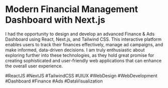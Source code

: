 # Modern Financial Management Dashboard with Next.js
I had the opportunity to design and develop an advanced Finance & Ads Dashboard using React, Next.js, and Tailwind CSS. This interactive platform enables users to track their finances effectively, manage ad campaigns, and make informed, data-driven decisions. I am truly enthusiastic about exploring further into these technologies, as they hold great promise for creating sophisticated and user-friendly web applications that can enhance the overall user experience.

#ReactJS #NextJS #TailwindCSS #UIUX #WebDesign #WebDevelopment #Dashboard #Finance #Ads #DataVisualization